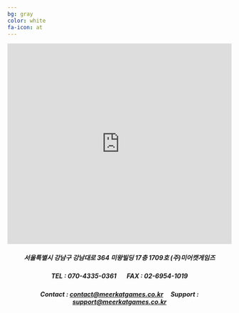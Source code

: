 ```yaml
---
bg: gray
color: white
fa-icon: at
---
```

<style type="text/scc">
   @import url(//fonts.googleapis.com/earlyaccess/jejugothic.css);
   .jg{
   font-family: 'Jeju Gothic', sans-serif; 
   text-shadow: 2px 2px 2px gray;
   }
</style>


<iframe src="https://www.google.com/maps/embed?pb=!1m18!1m12!1m3!1d1582.7612505906102!2d127.02859328696883!3d37.495592997464044!2m3!1f0!2f0!3f0!3m2!1i1024!2i768!4f13.1!3m3!1m2!1s0x0%3A0x0!2zMzfCsDI5JzQ0LjEiTiAxMjfCsDAxJzQ1LjciRQ!5e0!3m2!1sko!2skr!4v1533521760110" width="100%" height="450" frameborder="0" style="border:0" allowfullscreen></iframe>

<div style="width:100%; text-align:center;">
<h5 class="jg">서울특별시 강남구 강남대로 364 미왕빌딩 17층 1709호 (주)미어캣게임즈</h5>
</div>
<div style="width:100%; text-align:center;">
<h5 class="jg">TEL : 070-4335-0361 &nbsp; &nbsp; &nbsp; FAX : 02-6954-1019</h5>
</div>
<div style="width:100%; text-align:center;">
<h5 class="jg">Contact : <a href="mailto:contact@meerkatgames.co.kr">contact@meerkatgames.co.kr</a>&nbsp; &nbsp; &nbsp;Support : <a href="mailto:Support : support@meerkatgames.co.kr">support@meerkatgames.co.kr</a></h5>
</div>

<!--
<table width="100%" border="0">
  <tr>
    <td width="35%"><h5>서울특별시 강남구 강남대로 364 미왕빌딩 17층 (주)미어캣게임즈</h5></td>
    <td width="25%"><h5><p>TEL : 070-4335-0361</P><p>FAX : </p></h5></td>
    <td width="40%"><h5><p>Contact : <a href="mailto:contact@meerkatgames.co.kr">contact@meerkatgames.co.kr</a></p><p>Support : <a href="mailto:Support : support@meerkatgames.co.kr">support@meerkatgames.co.kr</a></P></h5></td>
  </tr>
  </table>
-->
